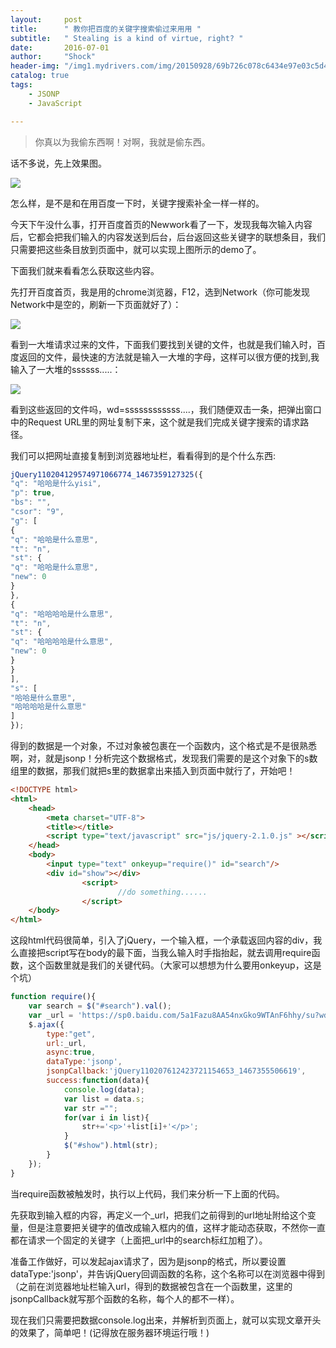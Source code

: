 ```yaml
---
layout:     post
title:      " 教你把百度的关键字搜索偷过来用用 "
subtitle:   " Stealing is a kind of virtue, right? "
date:       2016-07-01
author:     "Shock"
header-img: "/img1.mydrivers.com/img/20150928/69b726c078c6434e97e03c5d438b7a20.jpg"
catalog: true
tags:
    - JSONP
    - JavaScript

---
```


> 你真以为我偷东西啊！对啊，我就是偷东西。

话不多说，先上效果图。

![](http://images2015.cnblogs.com/blog/929120/201607/929120-20160701151650890-1741841284.gif)

怎么样，是不是和在用百度一下时，关键字搜索补全一样一样的。

今天下午没什么事，打开百度首页的Newwork看了一下，发现我每次输入内容后，它都会把我们输入的内容发送到后台，后台返回这些关键字的联想条目，我们只需要把这些条目放到页面中，就可以实现上图所示的demo了。

下面我们就来看看怎么获取这些内容。

先打开百度首页，我是用的chrome浏览器，F12，选到Network（你可能发现Network中是空的，刷新一下页面就好了）：

![](http://images2015.cnblogs.com/blog/929120/201607/929120-20160701154248640-1892689881.png)

看到一大堆请求过来的文件，下面我们要找到关键的文件，也就是我们输入时，百度返回的文件，最快速的方法就是输入一大堆的字母，这样可以很方便的找到,我输入了一大堆的ssssss.....：

![](http://images2015.cnblogs.com/blog/929120/201607/929120-20160701154606359-1163344681.png)

看到这些返回的文件吗，wd=ssssssssssss....，我们随便双击一条，把弹出窗口中的Request URL里的网址复制下来，这个就是我们完成关键字搜索的请求路径。

我们可以把网址直接复制到浏览器地址栏，看看得到的是个什么东西:

``` javascript
jQuery110204129574971066774_1467359127325({
"q": "哈哈是什么yisi",
"p": true,
"bs": "",
"csor": "9",
"g": [
{
"q": "哈哈是什么意思",
"t": "n",
"st": {
"q": "哈哈是什么意思",
"new": 0
}
},
{
"q": "哈哈哈哈是什么意思",
"t": "n",
"st": {
"q": "哈哈哈哈是什么意思",
"new": 0
}
}
],
"s": [
"哈哈是什么意思",
"哈哈哈哈是什么意思"
]
});
```

得到的数据是一个对象，不过对象被包裹在一个函数内，这个格式是不是很熟悉啊，对，就是jsonp！分析完这个数据格式，发现我们需要的是这个对象下的s数组里的数据，那我们就把s里的数据拿出来插入到页面中就行了，开始吧！

```html
<!DOCTYPE html>
<html>
    <head>
        <meta charset="UTF-8">
        <title></title>
        <script type="text/javascript" src="js/jquery-2.1.0.js" ></script>
    </head>
    <body>
        <input type="text" onkeyup="require()" id="search"/>
        <div id="show"></div>
                <script>
                        //do something......
                </script>
    </body>
</html>
```

这段html代码很简单，引入了jQuery，一个输入框，一个承载返回内容的div，我么直接把script写在body的最下面，当我么输入时手指抬起，就去调用require函数，这个函数里就是我们的关键代码。（大家可以想想为什么要用onkeyup，这是个坑）

```javascript
function require(){
    var search = $("#search").val();
    var _url = 'https://sp0.baidu.com/5a1Fazu8AA54nxGko9WTAnF6hhy/su?wd='+search+'&json=1&p=3&sid=20144_1467_19033_20515_18240_17949_20388_20456_18133_17001_15202_11615&req=2&csor=2&pwd=s&cb=jQuery110207612423721154653_1467355506619&_=1467355506623';
    $.ajax({
        type:"get",
        url:_url,
        async:true,
        dataType:'jsonp',
        jsonpCallback:'jQuery110207612423721154653_1467355506619',
        success:function(data){
            console.log(data);
            var list = data.s;
            var str ="";
            for(var i in list){
                str+='<p>'+list[i]+'</p>';
            }
            $("#show").html(str);
        }
    });
}
```

当require函数被触发时，执行以上代码，我们来分析一下上面的代码。

先获取到输入框的内容，再定义一个_url，把我们之前得到的url地址附给这个变量，但是注意要把关键字的值改成输入框内的值，这样才能动态获取，不然你一直都在请求一个固定的关键字（上面把_url中的search标红加粗了）。

准备工作做好，可以发起ajax请求了，因为是jsonp的格式，所以要设置dataType:'jsonp'，并告诉jQuery回调函数的名称，这个名称可以在浏览器中得到（之前在浏览器地址栏输入url，得到的数据被包含在一个函数里，这里的jsonpCallback就写那个函数的名称，每个人的都不一样）。

现在我们只需要把数据console.log出来，并解析到页面上，就可以实现文章开头的效果了，简单吧！(记得放在服务器环境运行哦！)
